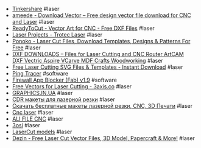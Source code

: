- [Tinkershare](https://tinkershare.com/) #laser
- [ameede - Download Vector – Free design vector file download for CNC and Laser](https://www.ameede.com/) #laser
- [ReadyToCut - Vector Art for CNC - Free DXF Files](https://www.readytocut.com/community/) #laser
- [Laser Projects - Trotec Laser](https://www.troteclaser.com/en/learn-support/laser-projects) #laser
- [Ponoko - Laser Cut Files, Download Templates, Designs & Patterns For Free](https://www.ponoko.com/free-laser-cutting-files-templates) #laser
- [DXF DOWNLOADS – Files for Laser Cutting and CNC Router ArtCAM DXF Vectric Aspire VCarve MDF Crafts Woodworking](https://www.dxfdownloads.com/) #laser
- [Free Laser Cutting SVG Files & Templates - Instant Download](https://designbundles.net/free-design-resources/free-laser-cutting-files) #laser
- [Ping Tracer](https://github.com/bp2008/pingtracer) #software
- [Firewall App Blocker (Fab) v1.9](https://www.sordum.org/8125/firewall-app-blocker-fab-v1-9/) #software
- [Free Vectors for Laser Cutting - 3axis.co](https://3axis.co/) #laser
- [GRAPHICS.IN.UA](http://graphics.in.ua/) #laser
- [CDR макеты для лазерной резки](https://rezkalaser.ru/) #laser
- [Скачать бесплатные макеты лазерной резки, CNC, 3D Печати](https://1laser.ru/) #laser
- [Cnc laser](https://www.cncpdf.com/) #laser
- [ALI FILE CNC](https://www.alifilecnc.com/) #laser
- [3osi](https://3osi.ru/) #laser
- [LaserCut models](https://lasercut.usehelp.org/) #laser
- [Dezin - Free Laser Cut Vector Files, 3D Model, Papercraft & More!](https://dezin.info/) #laser
